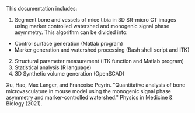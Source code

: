 This documentation includes:

1. Segment bone and vessels of mice tibia in 3D SR-micro CT images using marker controlled watershed and monogenic signal phase asymmetry.
This algorithm can be divided into:
- Control surface generation (Matlab program)
- Marker generation and watershed processing (Bash shell script and ITK)
2. Structural parameter measurement (ITK function and Matlab program)
3. Statistical analysis (R language)
4. 3D Synthetic volume generation (OpenSCAD)

Xu, Hao, Max Langer, and Francoise Peyrin. "Quantitative analysis of bone microvasculature in mouse model using the monogenic signal phase asymmetry and marker-controlled watershed." Physics in Medicine & Biology (2021).

